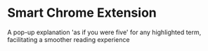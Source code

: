 # Smart Chrome Extension
A pop-up explanation 'as if you were five' for any highlighted term, facilitating a smoother reading experience
